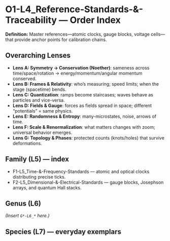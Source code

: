 # O1-L4_Reference-Standards-&-Traceability — Order Index
**Definition:** Master references—atomic clocks, gauge blocks, voltage cells—that provide anchor points for calibration chains.
## Overarching Lenses

- **Lens A: Symmetry -> Conservation (Noether)**: sameness across time/space/rotation → energy/momentum/angular momentum conserved.
- **Lens B: Frames & Relativity**: who’s measuring; speed limits; when the stage (spacetime) bends.
- **Lens C: Quantization**: ramps become staircases; waves behave as particles and vice-versa.
- **Lens D: Fields & Gauge**: forces as fields spread in space; different “potentials” = same physics.
- **Lens E: Randomness & Entropy**: many-microstates, noise, arrows of time.
- **Lens F: Scale & Renormalization**: what matters changes with zoom; universal behavior emerges.
- **Lens G: Topology & Phases**: protected counts (knots/holes) that survive deformations.

## Family (L5) — index
- F1-L5_Time-&-Frequency-Standards — atomic and optical clocks distributing precise ticks.
- F2-L5_Dimensional-&-Electrical-Standards — gauge blocks, Josephson arrays, and quantum Hall stacks.
## Genus (L6)
_(Insert `G*-L6_*` here.)_
## Species (L7) — everyday exemplars
